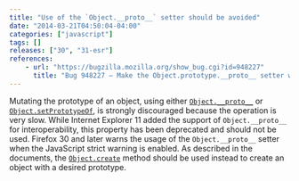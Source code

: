 ```yaml
---
title: "Use of the `Object.__proto__` setter should be avoided"
date: "2014-03-21T04:50:04-04:00"
categories: ["javascript"]
tags: []
releases: ["30", "31-esr"]
references:
    - url: "https://bugzilla.mozilla.org/show_bug.cgi?id=948227"
      title: "Bug 948227 – Make the Object.prototype.__proto__ setter warn about perf impact when used, and suggest alternatives"
---
```

Mutating the prototype of an object, using either [`Object.__proto__`](https://developer.mozilla.org/docs/Web/JavaScript/Reference/Global_Objects/Object/proto) or [`Object.setPrototypeOf`](https://developer.mozilla.org/docs/Web/JavaScript/Reference/Global_Objects/Object/setPrototypeOf), is strongly discouraged because the operation is very slow. While Internet Explorer 11 added the support of `Object.__proto__` for interoperability, this property has been deprecated and should not be used. Firefox 30 and later warns the usage of the `Object.__proto__` setter when the JavaScript strict warning is enabled. As described in the documents, the [`Object.create`](https://developer.mozilla.org/docs/Web/JavaScript/Reference/Global_Objects/Object/create) method should be used instead to create an object with a desired prototype.
